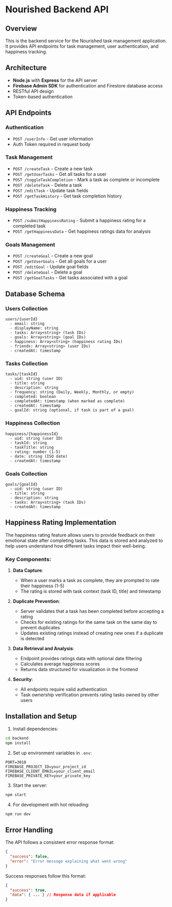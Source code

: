 # Nourished Backend API

## Overview
This is the backend service for the Nourished task management application. It provides API endpoints for task management, user authentication, and happiness tracking.

## Architecture
- **Node.js** with **Express** for the API server
- **Firebase Admin SDK** for authentication and Firestore database access
- RESTful API design
- Token-based authentication

## API Endpoints

### Authentication
- `POST /userInfo` - Get user information
- Auth Token required in request body

### Task Management
- `POST /createTask` - Create a new task
- `POST /getUserTasks` - Get all tasks for a user
- `POST /toggleTaskCompletion` - Mark a task as complete or incomplete
- `POST /deleteTask` - Delete a task
- `POST /editTask` - Update task fields
- `POST /getTaskHistory` - Get task completion history

### Happiness Tracking
- `POST /submitHappinessRating` - Submit a happiness rating for a completed task
- `POST /getHappinessData` - Get happiness ratings data for analysis

### Goals Management
- `POST /createGoal` - Create a new goal
- `POST /getUserGoals` - Get all goals for a user
- `POST /editGoal` - Update goal fields
- `POST /deleteGoal` - Delete a goal
- `POST /getGoalTasks` - Get tasks associated with a goal

## Database Schema

### Users Collection
```
users/{userId}
  - email: string
  - displayName: string
  - tasks: Array<string> (task IDs)
  - goals: Array<string> (goal IDs)
  - happiness: Array<string> (happiness rating IDs)
  - friends: Array<string> (user IDs)
  - createdAt: timestamp
```

### Tasks Collection
```
tasks/{taskId}
  - uid: string (user ID)
  - title: string
  - description: string
  - frequency: string (Daily, Weekly, Monthly, or empty)
  - completed: boolean
  - completedAt: timestamp (when marked as complete)
  - createdAt: timestamp
  - goalId: string (optional, if task is part of a goal)
```

### Happiness Collection
```
happiness/{happinessId}
  - uid: string (user ID)
  - taskId: string
  - taskTitle: string
  - rating: number (1-5)
  - date: string (ISO date)
  - createdAt: timestamp
```

### Goals Collection
```
goals/{goalId}
  - uid: string (user ID)
  - title: string
  - description: string
  - tasks: Array<string> (task IDs)
  - createdAt: timestamp
```

## Happiness Rating Implementation

The happiness rating feature allows users to provide feedback on their emotional state after completing tasks. This data is stored and analyzed to help users understand how different tasks impact their well-being.

### Key Components:

1. **Data Capture**:
   - When a user marks a task as complete, they are prompted to rate their happiness (1-5)
   - The rating is stored with task context (task ID, title) and timestamp

2. **Duplicate Prevention**:
   - Server validates that a task has been completed before accepting a rating
   - Checks for existing ratings for the same task on the same day to prevent duplicates
   - Updates existing ratings instead of creating new ones if a duplicate is detected

3. **Data Retrieval and Analysis**:
   - Endpoint provides ratings data with optional date filtering
   - Calculates average happiness scores
   - Returns data structured for visualization in the frontend

4. **Security**:
   - All endpoints require valid authentication
   - Task ownership verification prevents rating tasks owned by other users

## Installation and Setup

1. Install dependencies:
```bash
cd backend
npm install
```

2. Set up environment variables in `.env`:
```
PORT=3010
FIREBASE_PROJECT_ID=your_project_id
FIREBASE_CLIENT_EMAIL=your_client_email
FIREBASE_PRIVATE_KEY=your_private_key
```

3. Start the server:
```bash
npm start
```

4. For development with hot reloading:
```bash
npm run dev
```

## Error Handling

The API follows a consistent error response format:
```json
{
  "success": false,
  "error": "Error message explaining what went wrong"
}
```

Success responses follow this format:
```json
{
  "success": true,
  "data": { ... } // Response data if applicable
}
``` 